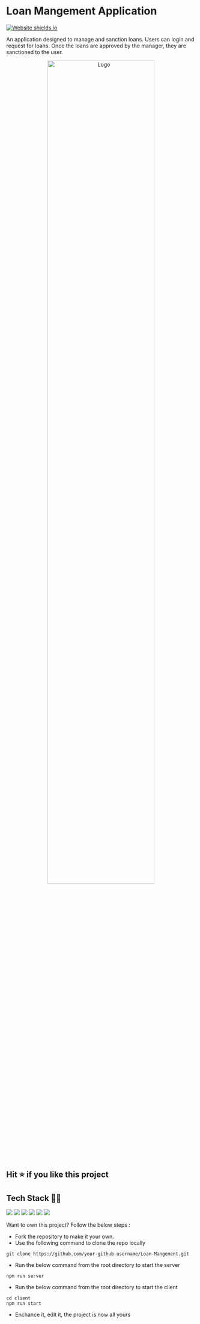 # Loan Mangement Application

[![Website shields.io](https://img.shields.io/website-up-down-green-red/http/shields.io.svg)](https://srinivas-loan-management.herokuapp.com/)

An application designed to manage and sanction loans. Users can login and request for loans. Once the loans are approved by the manager, they are sanctioned to the user.


<p align="center"> 
  <img src="https://socialify.git.ci/Coder-Srinivas/Loan-Mangement/image?description=1&font=Raleway&forks=1&language=1&owner=1&pattern=Charlie%20Brown&stargazers=1&theme=Dark" alt="Logo" width="75%">
</p>

## Hit ⭐ if you like this project

<h2 id='tech-stack'> Tech Stack 👨‍💻</h2>

<img src="https://img.shields.io/badge/HTML5-E34F26?style=for-the-badge&logo=html5&logoColor=white"> <img src="https://img.shields.io/badge/Sass-CC6699?style=for-the-badge&logo=sass&logoColor=white"> <img src="https://img.shields.io/badge/JavaScript-F7DF1E?style=for-the-badge&logo=javascript&logoColor=black"> <img src="https://img.shields.io/badge/Node.js-43853D?style=for-the-badge&logo=node.js&logoColor=white"> <img src="https://img.shields.io/badge/MongoDB-4EA94B?style=for-the-badge&logo=mongodb&logoColor=white">
<img src="https://img.shields.io/badge/React-20232A?style=for-the-badge&logo=react&logoColor=61DAFB">


Want to own this project? Follow the below steps : 

- Fork the repository to make it your own.
- Use the following command to clone the repo locally
```
git clone https://github.com/your-github-username/Loan-Mangement.git
```
- Run the below command from the root directory to start the server
```
npm run server
```
- Run the below command from the root directory to start the client
```
cd client
npm run start
```
- Enchance it, edit it, the project is now all yours

